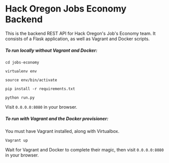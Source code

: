 # Hack Oregon Jobs Economy Backend
This is the backend REST API for Hack Oregon's Job's Economy team. It consists of a Flask application, as well as Vagrant and Docker scripts.

##### To run locally without Vagrant and Docker: #####
`cd jobs-economy`

`virtualenv env`

`source env/bin/activate`

`pip install -r requirements.txt`

`python run.py`

Visit `0.0.0.0:8080` in your browser.


##### To run with Vagrant and the Docker provisioner: #####
You must have Vagrant installed, along with Virtualbox.

`Vagrant up`

Wait for Vagrant and Docker to complete their magic, then visit `0.0.0.0:8080` in your browser.
